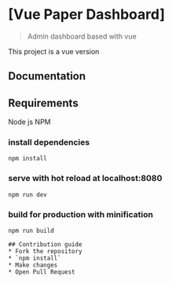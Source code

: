 # [Vue Paper Dashboard]

> Admin dashboard based with vue

This project is a vue version

## Documentation

## Requirements
Node js 
NPM

### install dependencies
```
npm install
```
### serve with hot reload at localhost:8080
```
npm run dev
```
### build for production with minification
```
npm run build
```
```
## Contribution guide
* Fork the repository
* `npm install`
* Make changes
* Open Pull Request
